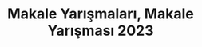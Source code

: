 ---
layout: category
headline: "Makale Yarışmaları"
title: "Makale Yarışmaları, Makale Yarışması 2023"
key: "makale yarışması"
description: "Makale yarışması 2023, Makale yarışması 2024, Makale yarışmaları, Makale yarışması, Para Ödüllü Yarışmalar 2023"
subline: "Makale yarışması 2023, Makale yarışması 2024, Makale yarışmaları, Makale yarışması, Para Ödüllü Yarışmalar 2023"
permalink: "makale-yarismalari/"
---